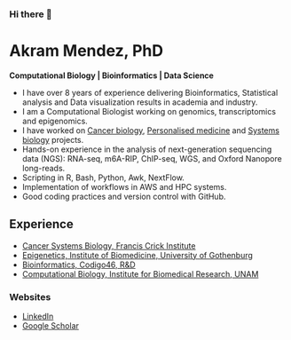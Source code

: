 ### Hi there 👋


# Akram Mendez, PhD
**Computational Biology | Bioinformatics | Data Science**

* I have over 8 years of experience delivering Bioinformatics, Statistical analysis and Data visualization results in academia and industry.
* I am a Computational Biologist working on genomics, transcriptomics and epigenomics. 
* I have worked on [Cancer biology](https://www.biorxiv.org/content/10.1101/2024.01.24.576991v1), [Personalised medicine](https://www.linkedin.com/company/codigo46/) and [Systems biology](https://doi.org/10.1007/978-1-4939-8618-7_9) projects.
* Hands-on experience in the analysis of next-generation sequencing data (NGS): RNA-seq, m6A-RIP, ChIP-seq, WGS, and Oxford Nanopore long-reads.
* Scripting in R, Bash, Python, Awk, NextFlow.
* Implementation of workflows in AWS and HPC systems.
* Good coding practices and version control with GitHub.

## Experience
  * [Cancer Systems Biology, Francis Crick Institute](https://www.crick.ac.uk/research/labs/francesca-ciccarelli)
  * [Epigenetics, Institute of Biomedicine, University of Gothenburg](https://www.gu.se/en/research/tanmoy-mondal)
  * [Bioinformatics, Codigo46, R&D](http://linkedin.com/company/codigo46/)
  * [Computational Biology, Institute for Biomedical Research, UNAM](https://www.linkedin.com/in/dr-luis-mendoza)

### Websites
- [LinkedIn](https://www.linkedin.com/in/akram-mendez/)
- [Google Scholar](https://scholar.google.com/citations?hl=en&user=temiXDwAAAAJ)

